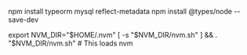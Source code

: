 npm install typeorm mysql reflect-metadata
npm install @types/node --save-dev


export NVM_DIR="$HOME/.nvm"
[ -s "$NVM_DIR/nvm.sh" ] && \. "$NVM_DIR/nvm.sh"  # This loads nvm